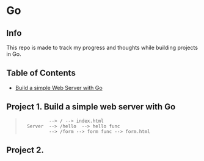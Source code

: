 # Go

## Info
This repo is made to track my progress and thoughts while building projects in Go. 
## Table of Contents
 - [Build a simple Web Server with Go](#build-a-simple-web-server-with-go)

## Project 1. Build a simple web server with Go
>               --> / --> index.html
>       Server  --> /hello  --> hello func
>               --> /form --> form func --> form.html

## Project 2. 
